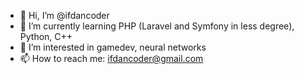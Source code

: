 - 👋 Hi, I’m @ifdancoder
- 🌱 I’m currently learning PHP (Laravel and Symfony in less degree), Python, C++
- 👀 I’m interested in gamedev, neural networks
- 📫 How to reach me: ifdancoder@gmail.com
